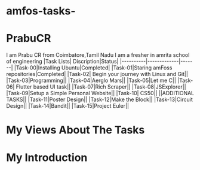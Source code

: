 # amfos-tasks-
# PrabuCR
I am Prabu CR from Coimbatore,Tamil Nadu
I am a fresher in amrita school of engineering
|Task Lists| Discription|Status|
|----------|-------------|-------|
|Task-00|Installing Ubuntu|Completed|
|Task-01|Staring amFoss repositories|Completed|
|Task-02| Begin your journey with Linux and Git||
|Task-03|Programming||
|Task-04|Aerglo Mars||
|Task-05|Let me C||
|Task-06| Flutter based UI task||
|Task-07|Rich Scraper||
|Task-08|JSExplorer||
|Task-09|Setup a Simple Personal Website||
|Task-10| CS50||
||ADDITIONAL TASKS||
|Task-11|Poster Design||
|Task-12|Make the Block||
|Task-13|Circuit Design||
|Task-14|Bandit||
|Task-15|Project Euler||
# My Views About The Tasks
# My Introduction
